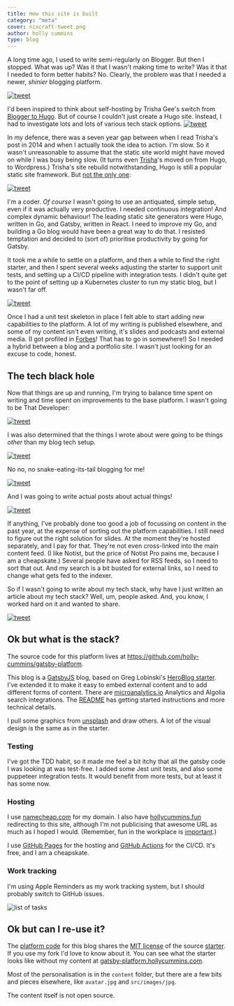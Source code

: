 ```yaml
---
title: How this site is built
category: "meta"
cover: nixcraft-tweet.png
author: holly cummins
type: blog
---
```


A long time ago, I used to write semi-regularly on Blogger. But then I stopped. What was up? Was it that
I wasn't making time to write? Was it that I needed to form better habits? No. Clearly, the problem was
that I needed a newer, _shinier_ blogging platform.

[![tweet](rebuild-tweet.png)](https://twitter.com/aschmelyun/status/1363471281371439104)

I'd been inspired to think about self-hosting by Trisha Gee's switch from [Blogger to Hugo](https://trishagee.com/2014/03/20/atom-to-hugo/). But of course I couldn't just create a Hugo site. Instead, I had to investigate lots and lots of various tech stack
options.
[![tweet](developer-blog-tweet.png)](https://twitter.com/vvoyer/status/1087705536714412032)

In my defence, there was a seven year gap between when I read Trisha's post in 2014 and when I actually took the idea to action. I'm slow. So it wasn't unreasonable to assume that the static site world might have moved on while I was busy being slow. (It turns even [Trisha](https://trishagee.com)'s moved on from Hugo, to Wordpress.) Trisha's site rebuild notwithstanding, Hugo is still a popular static site framework. But [not the only one](https://mtm.dev/static):

[![tweet](nixcraft-tweet.png)](https://rakhim.org/honestly-undefined/19/)

I'm a coder. _Of course_ I wasn't going to use an antiquated, simple setup, even if it was actually very productive. I needed continuous integration! And complex dynamic behaviour! The leading static site generators were Hugo, written in Go, and Gatsby, written in React. I need to improve my Go, and building a Go blog would have been a great way to do that. I resisted temptation and decided to (sort of) prioritise productivity by going for Gatsby.

It took me a while to settle on a platform, and then a while to find the right starter, and then I spent several weeks adjusting the starter to support unit tests, and setting up a CI/CD pipeline with integration tests. I didn't quite get to the point of setting up a Kubernetes cluster to run my static blog, but I wasn't far off.

[![tweet](tdd-tweet.png)](https://twitter.com/richburroughs/status/1383092015580123136)

Once I had a unit test skeleton in place I felt able to start adding new capabilities to the platform. A lot of my writing is published elsewhere, and some of my content isn't even writing, it's slides and podcasts and external media. (I got profiled in [Forbes](https://www.forbes.com/sites/adrianbridgwater/2021/02/18/ibm-developer-lead-what-software-does-next/)! That has to go in somewhere!) So I needed a hybrid between a blog and a portfolio site. I wasn't just looking for an excuse to code, honest.

## The tech black hole

Now that things are up and running, I'm trying to balance time spent on writing and time spent on improvements to
the base platform. I wasn't going to be That Developer:

[![tweet](olognion-tweet.png)](https://twitter.com/theolognion/status/1394242709372772352)

I was also determined that the things I wrote about were going to be things _other_ than my blog tech setup.

[![tweet](gatsby-fan-tweet.png)](https://twitter.com/shunghsiyu/status/1333045772124704771)

No no, no snake-eating-its-tail blogging for me!

[![tweet](article-about-rebuild-tweet.png)](https://twitter.com/Naher94/status/1363982984626454534)

And I was going to write actual posts about actual things!

[![tweet](writing-tweet.png)](https://twitter.com/Coding_Career/status/1327326881096421376)

If anything, I've probably done too good a job of focussing on content in the past year, at the expense of sorting out the platform capabilities. I still need to figure out the right solution for slides. At the moment they're hosted separately, and I pay for that. They're not even cross-linked into the main content feed. (I like Notist, but the price of Notist Pro pains me, because I am a cheapskate.) Several people have asked for RSS feeds, so I need to sort that out. And my search is a bit busted for external links, so I need to change what gets fed to the indexer.

So if I wasn't going to write about my tech stack, why have I just written an article about my tech stack? Well, um,
people asked. And, you know, I worked hard on it and wanted to share.

[![tweet](someone-competent.png)](https://twitter.com/holly_cummins/status/1383034689821106181?s=20)

## Ok but what is the stack?

The source code for this platform lives at https://github.com/holly-cummins/gatsby-platform.

This blog is a [GatsbyJS](https://www.gatsbyjs.org/) blog, based on Greg Lobinski's [HeroBlog starter](https://gatsby-starter-hero-blog.greglobinski.com/). I've extended it to make it easy to embed external content and to add
different forms of content. There are [microanalytics.io](http://microanalytics.io) Analytics and Algolia search integrations. The [README](https://github.com/holly-cummins/holly-cummins.github.io/tree/platform-source/README.md) has getting started instructions and more technical details.

I pull some graphics from [unsplash](https://unsplash.com) and draw others. A lot of the visual design is the same as in the starter.

### Testing

I've got the TDD habit, so it made me feel a bit itchy that all the gatsby code I was looking at was test-free. I added some Jest unit tests, and also some puppeteer integration tests. It would benefit from more tests, but at least it has some now.

### Hosting

I use [namecheap.com](https://www.namecheap.com) for my domain. I also have [hollycummins.fun](http://hollycummins.fun) redirecting to this site, although I'm not publicising that awesome URL as much as I hoped I would. (Remember, fun in the workplace is [important](http://hollycummins.com/category/fun/).)

I use [GitHub Pages](https://pages.github.com) for the hosting and [GitHub Actions](https://github.com/features/actions) for the CI/CD. It's free, and I am a cheapskate.

### Work tracking

I'm using Apple Reminders as my work tracking system, but I should probably switch to GitHub issues.

![list of tasks](reminders-work-tracking.png)

## Ok but can I re-use it?

The [platform code](https://github.com/holly-cummins/gatsby-platform/) for this blog shares the [MIT license](https://github.com/holly-cummins/holly-cummins.github.io/blob/platform-source/LICENSE) of the source [starter](https://gatsby-starter-hero-blog.greglobinski.com/). If you use my fork I'd love to know about it. You can see what the starter looks like without my content at [gatsby-platform.hollycummins.com](http://gatsby-platform.hollycummins.com).

Most of the personalisation is in the `content` folder, but there are a few bits and pieces elsewhere, like `avatar.jpg` and `src/images/jpg`.

The content itself is not open source.
